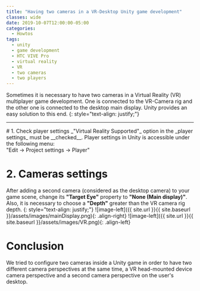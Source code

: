 ```yaml
---
title: "Having two cameras in a VR-Desktop Unity game development"
classes: wide
date: 2019-10-07T12:00:00-05:00
categories:
  - Howtos
tags:
  - unity
  - game development
  - HTC VIVE Pro
  - virtual reality
  - VR
  - two cameras
  - two players
---
```

Sometimes it is necessary to have two cameras in a Virtual Reality (VR) multiplayer game development. One is connected to the VR-Camera rig and the other one is connected to the desktop main display. Unity provides an easy solution to this end. 
{: style="text-align: justify;"}
<hr>
# 1. Check player settings
_"Virtual Reality Supported"_ option in the _player settings_ must be __checked__. Player settings in Unity is accessible under the following menu: 
<br />
"Edit -> Project settings -> Player"

# 2. Cameras settings
After adding a second camera (considered as the desktop camera) to your game scene, change its __"Target Eye"__ property to __"None (Main display)"__. Also, it is necessary to choose a __"Depth"__ greater than the VR camera rig depth.
{: style="text-align: justify;"}
![image-left]({{ site.url }}{{ site.baseurl }}/assets/images/mainDisplay.png){: .align-right}
![image-left]({{ site.url }}{{ site.baseurl }}/assets/images/VR.png){: .align-left}


# Conclusion
We tried to configure two cameras inside a Unity game in order to have two different camera perspectives at the same time, a VR head-mounted device camera perspective and a second camera perspective on the user's desktop.
